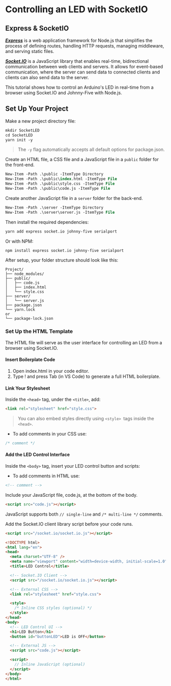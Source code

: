 # Controlling an LED with SocketIO
<!-- Express & SocketIO -->
## Express & SocketIO
[***Express***](https://expressjs.com/) is a web application framework for Node.js that simplifies the process of defining routes, handling HTTP requests, managing middleware, and serving static files.

[***Socket.IO***](https://socket.io/) is a JavaScript library that enables real-time, bidirectional communication between web clients and servers. It allows for event-based communication, where the server can send data to connected clients and clients can also send data to the server.

This tutorial shows how to control an Arduino's LED in real-time from a browser using Socket.IO and Johnny-Five with Node.js.

## Set Up Your Project

Make a new project directory file:

```ps
mkdir SocketLED
cd SocketLED
yarn init -y
```
> The `-y` flag automatically accepts all default options for package.json.

Create an HTML file, a CSS file and a JavaScript file in a `public` folder for the front-end.
```ps
New-Item -Path .\public -ItemType Directory
New-Item -Path .\public\index.html -ItemType File
New-Item -Path .\public\style.css -ItemType File
New-Item -Path .\public\code.js -ItemType File
```
Create another JavaScript file in a `server` folder for the back-end.
```ps
New-Item -Path .\server -ItemType Directory
New-Item -Path .\server\server.js -ItemType File
```
Then install the required dependencies:

```bash
yarn add express socket.io johnny-five serialport
```
Or with NPM:

```bash
npm install express socket.io johnny-five serialport
```
After setup, your folder structure should look like this:
```
Project/
├── node_modules/
├── public/
│   ├── code.js
│   ├── index.html
│   └── style.css
├── server/
│   └── server.js
├── package.json
└── yarn.lock
or
└── package-lock.json
 ```
### Set Up the HTML Template
The HTML file will serve as the user interface for controlling an LED from a browser using Socket.IO.

#### Insert Boilerplate Code
1. Open index.html in your code editor.
2. Type ! and press Tab (in VS Code) to generate a full HTML boilerplate.

#### Link Your Stylesheet
Inside the `<head>` tag, under the `<title>`, add:
```html
<link rel="stylesheet" href="style.css">
```
> You can also embed styles directly using `<style> `tags inside the `<head>`.
- To add comments in your CSS use:
```css
/* comment */
```

#### Add the LED Control Interface
Inside the `<body>` tag, insert your LED control button and scripts:
- To add comments in HTML use:
```html
<!-- comment -->
```

Include your JavaScript file, code.js, at the bottom of the body.
```html
<script src="code.js"></script>
```


JavaScript supports both `// single-line` and `/* multi-line */` comments.

Add the Socket.IO client library script before your code runs.
```html
<script src="/socket.io/socket.io.js"></script>
```


```html
<!DOCTYPE html>
<html lang="en">
<head>
  <meta charset="UTF-8" />
  <meta name="viewport" content="width=device-width, initial-scale=1.0" />
  <title>LED Control</title>

  <!-- Socket.IO Client -->
  <script src="/socket.io/socket.io.js"></script>

  <!-- External CSS -->
  <link rel="stylesheet" href="style.css">

  <style>
    /* Inline CSS styles (optional) */
  </style>
</head>
<body>
  <!-- LED Control UI -->
  <h1>LED Button</h1>
  <button id="buttonLED">LED is OFF</button>

  <!-- External JS -->
  <script src="code.js"></script>

  <script>
    // Inline JavaScript (optional)
  </script>
</body>
</html>
```




